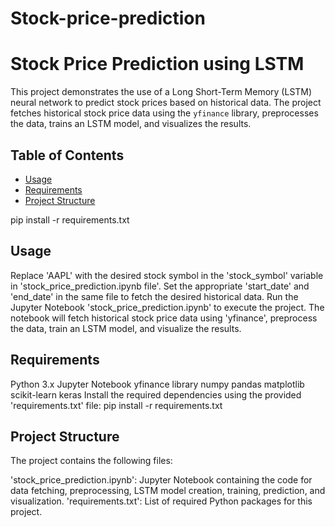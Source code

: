 # Stock-price-prediction

# Stock Price Prediction using LSTM

This project demonstrates the use of a Long Short-Term Memory (LSTM) neural network to predict stock prices based on historical data. 
The project fetches historical stock price data using the `yfinance` library, preprocesses the data, trains an LSTM model, and visualizes the results.

## Table of Contents

- [Usage](#usage)
- [Requirements](#requirements)
- [Project Structure](#project-structure)

pip install -r requirements.txt

## Usage

Replace 'AAPL' with the desired stock symbol in the 'stock_symbol' variable in 'stock_price_prediction.ipynb file'.
Set the appropriate 'start_date' and 'end_date' in the same file to fetch the desired historical data.
Run the Jupyter Notebook 'stock_price_prediction.ipynb' to execute the project.
The notebook will fetch historical stock price data using 'yfinance', preprocess the data, train an LSTM model, and visualize the results.

## Requirements
Python 3.x
Jupyter Notebook
yfinance library
numpy
pandas
matplotlib
scikit-learn
keras
Install the required dependencies using the provided 'requirements.txt' file:
        pip install -r requirements.txt


## Project Structure
The project contains the following files:

'stock_price_prediction.ipynb': Jupyter Notebook containing the code for data fetching, preprocessing, LSTM model creation, training, prediction, and visualization.
'requirements.txt': List of required Python packages for this project.
